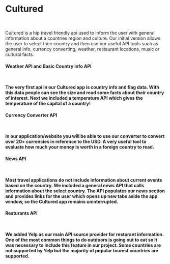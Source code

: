 # Cultured
<br>
<p>
Cultured is a hip travel friendly api used to inform the user with general information about a countries region and culture. Our initial version allows the user to select their country and then use our useful API tools such as general info, currency converting, weather, restaurant locations, music or cultural facts.
</p>

<h4><b>Weather API and Basic Country Info API<b></h4>
<br>
<p>
The very first api in our Cultured app is country info and flag data. With this data people can see the size and read some facts about their country of interest. Next we included a temperature API which gives the temperature of the capital of a country!
</p>

<h4><b>Currency Converter API<b></h4>
<br>
<p>
In our application/website you will be able to use our converter to convert over 20+ currencies in reference to the USD. A very useful tool to evaluate how much your money is worth in a foreign country to read.
</p>

<h4><b>News API<b></h4>
<br>
<p>
Most travel applications do not include information about current events based on the country. We included a general news API that calls information about the select country. The API populates our news section and provides links for the user which opens up new tabs aside the app window, so the Cultured app remains uninterrupted. 
</p>

<h4><b>Resturants API<b></h4>
<br>
<p>
We added Yelp as our main API source provider for resturant information. One of the most common things to do outdoors is going out to eat so it was necessary to include this feature in our project. Some countries are not supported by Yelp but the majority of popular tourest countries are supported. 
</p>
  

  

  
 
